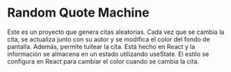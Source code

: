 # Random Quote Machine

Este es un proyecto que genera citas aleatorias. Cada vez que se cambia la cita, se actualiza junto con su autor y se modifica el color del fondo de pantalla. Además, permite tuitear la cita. Está hecho en React y la información se almacena en un estado utilizando useState. El estilo se configura en React para cambiar el color cuando se cambia la cita.
